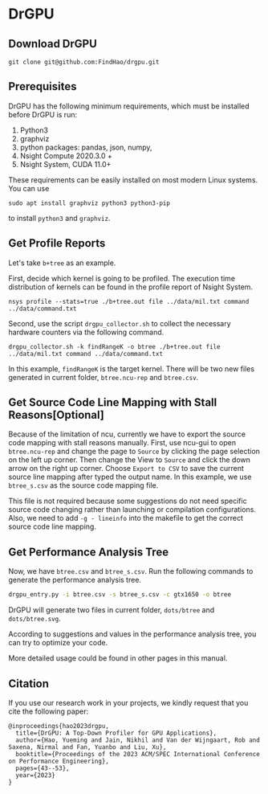 # DrGPU


## Download DrGPU


```
git clone git@github.com:FindHao/drgpu.git
```



## Prerequisites

DrGPU has the following minimum requirements, which must be installed before DrGPU is run:

1. Python3
2. graphviz
3. python packages: pandas, json, numpy, 
4. Nsight Compute  2020.3.0 +
5. Nsight System, CUDA 11.0+

These requirements can be easily installed on most modern Linux systems. You can use 

```
sudo apt install graphviz python3 python3-pip 
```

to install `python3` and `graphviz`. 



## Get Profile Reports

Let's take `b+tree` as an example. 

First, decide which kernel is going to be profiled. The execution time distribution of kernels can be found in the profile report of Nsight System.

```
nsys profile --stats=true ./b+tree.out file ../data/mil.txt command ../data/command.txt
```

Second, use the script `drgpu_collector.sh` to collect the necessary hardware counters via the following command.

```
drgpu_collector.sh -k findRangeK -o btree ./b+tree.out file ../data/mil.txt command ../data/command.txt
```

In this example, `findRangeK` is the target kernel. There will be two new files generated in current folder, `btree.ncu-rep` and `btree.csv`.

## Get Source Code Line Mapping with Stall Reasons[Optional]

Because of the limitation of ncu, currently we have to export the source code mapping with stall reasons manually. First, use ncu-gui to open `btree.ncu-rep` and change the page to `Source` by clicking the page selection on the left up corner. Then change the View to `Source` and click the down arrow on the right up  corner. Choose `Export to CSV` to save the current source line mapping after typed the output name. In this example, we use `btree_s.csv` as the source code mapping file.

This file is not required because some suggestions do not need specific source code changing rather than launching or compilation configurations. Also, we need to add `-g - lineinfo` into the makefile to get the correct source code line mapping.

## Get Performance Analysis Tree

Now, we have `btree.csv` and `btree_s.csv`. Run the following commands to generate the performance analysis tree.

```bash
drgpu_entry.py -i btree.csv -s btree_s.csv -c gtx1650 -o btree
```

DrGPU will generate two files in current folder,  `dots/btree`  and `dots/btree.svg`.



According to suggestions and values in the performance analysis tree, you can try to optimize your code.

More detailed usage could be found in other pages in this manual.

## Citation

If you use our research work in your projects, we kindly request that you cite the following paper:
```
@inproceedings{hao2023drgpu,
  title={DrGPU: A Top-Down Profiler for GPU Applications},
  author={Hao, Yueming and Jain, Nikhil and Van der Wijngaart, Rob and Saxena, Nirmal and Fan, Yuanbo and Liu, Xu},
  booktitle={Proceedings of the 2023 ACM/SPEC International Conference on Performance Engineering},
  pages={43--53},
  year={2023}
}
```

